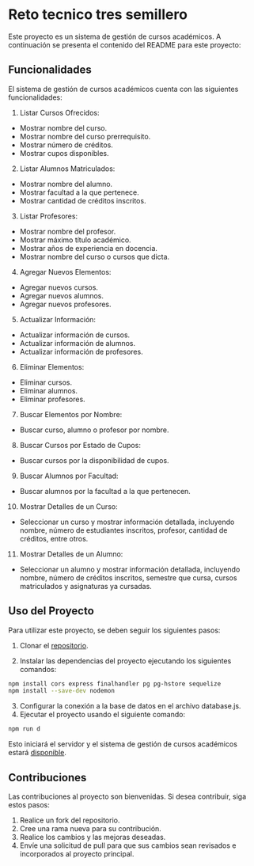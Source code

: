 # Reto tecnico tres semillero 
Este proyecto es un sistema de gestión de cursos académicos. A continuación se presenta el contenido del README para este proyecto:

## Funcionalidades
El sistema de gestión de cursos académicos cuenta con las siguientes funcionalidades:

1. Listar  Cursos Ofrecidos:
* Mostrar nombre del curso.
* Mostrar nombre del curso prerrequisito.
* Mostrar número de créditos.
* Mostrar cupos disponibles.
2. Listar  Alumnos Matriculados:
* Mostrar nombre del alumno.
* Mostrar facultad a la que pertenece.
* Mostrar cantidad de créditos inscritos.
3. Listar  Profesores:
* Mostrar nombre del profesor.
* Mostrar máximo título académico.
* Mostrar años de experiencia en docencia.
* Mostrar nombre del curso o cursos que dicta.
4. Agregar Nuevos Elementos:
* Agregar nuevos cursos.
* Agregar nuevos alumnos.
* Agregar nuevos profesores.
5. Actualizar Información:
* Actualizar información de cursos.
* Actualizar información de alumnos.
* Actualizar información de profesores.
6. Eliminar Elementos:
* Eliminar cursos.
* Eliminar alumnos.
* Eliminar profesores.
7. Buscar Elementos por Nombre:
* Buscar curso, alumno o profesor por nombre.
8. Buscar Cursos por Estado de Cupos:
* Buscar cursos por la disponibilidad de cupos.
9. Buscar Alumnos por Facultad:
* Buscar alumnos por la facultad a la que pertenecen.
10. Mostrar Detalles de un Curso:
* Seleccionar un curso y mostrar información detallada, incluyendo nombre, número de estudiantes inscritos, profesor, cantidad de créditos, entre otros.
11. Mostrar Detalles de un Alumno:
* Seleccionar un alumno y mostrar información detallada, incluyendo nombre, número de créditos inscritos, semestre que cursa, cursos matriculados y asignaturas ya cursadas.

## Uso del Proyecto
Para utilizar este proyecto, se deben seguir los siguientes pasos:

1. Clonar el [repositorio](https://github.com/jkmilop/reto_tecnico_semillero_tres.git).

2. Instalar las dependencias del proyecto ejecutando los siguientes comandos:
```bash
npm install cors express finalhandler pg pg-hstore sequelize
npm install --save-dev nodemon
```
3. Configurar la conexión a la base de datos en el archivo database.js.
4. Ejecutar el proyecto usando el siguiente comando:
```bash 
npm run d
```
Esto iniciará el servidor y el sistema de gestión de cursos académicos estará [disponible](http://localhost:4000).

## Contribuciones
Las contribuciones al proyecto son bienvenidas. Si desea contribuir, siga estos pasos:
1. Realice un fork del repositorio.
2. Cree una rama nueva para su contribución.
3. Realice los cambios y las mejoras deseadas.
4. Envíe una solicitud de pull para que sus cambios sean revisados e incorporados al proyecto principal.